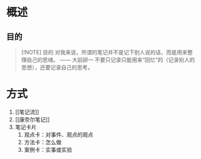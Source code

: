 # 概述
## 目的
> [!NOTE] 目的
> 对我来说，所谓的笔记并不是记下别人说的话，而是用来整理自己的思绪。               —— 大前研一
> 不要只记录只能用来“回忆”的（记录别人的思想），还要记录自己的思考。

# 方式
1. [[笔记流]] 
2. [[康奈尔笔记]] 
3. 笔记卡片
	1. 观点卡：对事件、观点的观点
	2. 方法卡：怎么做
	3. 案例卡：实事或实验